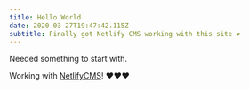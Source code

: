 ```yaml
---
title: Hello World
date: 2020-03-27T19:47:42.115Z
subtitle: Finally got Netlify CMS working with this site ❤️
---
```

Needed something to start with.

Working with [NetlifyCMS](https://www.netlifycms.org/)! ❤️❤️❤️